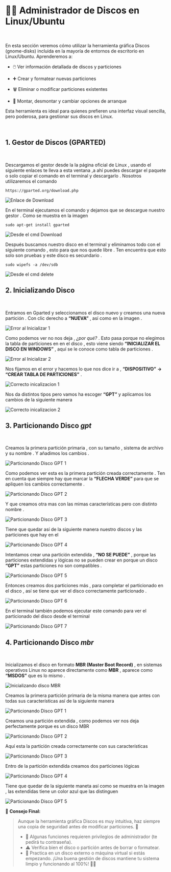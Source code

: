 # 🐧💽 **Administrador de Discos en Linux/Ubuntu**
<br>

En esta sección veremos cómo utilizar la herramienta gráfica Discos (gnome-disks) incluida en la mayoría de entornos de escritorio en Linux/Ubuntu.
Aprenderemos a:

  - 🖱️ Ver información detallada de discos y particiones

  - ➕ Crear y formatear nuevas particiones
  - 🗑️ Eliminar o modificar particiones existentes

  - 🔄 Montar, desmontar y cambiar opciones de arranque

Esta herramienta es ideal para quienes prefieren una interfaz visual sencilla, pero poderosa, para gestionar sus discos en Linux.

<br>

## 1. Gestor de Discos (GPARTED)
<br>


Descargamos el gestor desde la la página oficial de Linux , usando el siguiente enlaces te lleva a esta ventana ,a ahí puedes descargar el paquete o solo copiar el comando en el terminal y descargarlo . Nosotros utilizaremos el comando 

~~~~~~~~~~~~~~~~~~~~~~~~~~~~~~~~
https://gparted.org/download.php
~~~~~~~~~~~~~~~~~~~~~~~~~~~~~~~~

![Enlace de Download](./img_gparted/1_enlace_dowload.png)


En el terminal ejecutamos el comando y dejamos que se descargue nuestro gestor . Como se muestra en la imagen 


~~~~~~~~~~~~~~~~~~~~~~~~~~~~
sudo apt-get install gparted
~~~~~~~~~~~~~~~~~~~~~~~~~~~~

![Desde el cmd Download](./img_gparted/2_cmd_dowload.png)


Después buscamos nuestro disco en el terminal y eliminamos todo con el siguiente comando , esto para que nos quede libre . Ten encuentra que esto solo son pruebas y este disco es secundario .

~~~~~~~~~~~~~~~~~~~~~~~
sudo wipefs -a /dev/sdb
~~~~~~~~~~~~~~~~~~~~~~~

![Desde el cmd delete](./img_gparted/3_cmd_delete.png)


## 2. Inicializando Disco
<br>


Entramos en Gparted y seleccionamos el disco nuevo y creamos una nueva partición . Con clic derecho a **“NUEVA”** , así como en la imagen .


![Error al Inicializar 1](./img_gparted/4_inicializando_disco_error.png)


Como podemos ver no nos deja , *¿por qué?* . Esto pasa porque no elegimos la tabla de particiones en en el disco , esto viene siendo **“INICIALIZAR EL DISCO EN WINDOWS”** , aquí se le conoce como tabla de particiones .


![Error al Inicializar 2 ](./img_gparted/5_inicializando_disco_error.png)


Nos fijamos en el error y hacemos lo que nos dice ir a , **“DISPOSITIVO”** **→ “CREAR TABLA DE PARTICIONES”** . 

![Correcto inicalizacion 1 ](./img_gparted/6_inicializando_disco_correct.png)


Nos da distintos tipos pero vamos ha escoger **“GPT”** y aplicamos los cambios de la siguiente manera 

![Correcto inicalizacion 2 ](./img_gparted/7_inicializando_disco_correct.png)


## 3. Particionando Disco *gpt*
<br>


Creamos la primera partición primaria , con su tamaño , sistema de archivo y su nombre . Y añadimos los cambios .

![Particionando Disco GPT 1](./img_gparted/8_particiondo_gpt.png)


Como podemos ver esta es la primera partición creada correctamente . Ten en cuenta que siempre hay que marcar la **“FLECHA VERDE”** para que se apliquen los cambios correctamente .

![Particionando Disco GPT 2](./img_gparted/9_particiondo_gpt.png)


Y que creamos otra mas con las mimas características pero con distinto nombre .

![Particionando Disco GPT 3](./img_gparted/10_particiondo_gpt.png)


Tiene que quedar así de la siguiente manera nuestro discos y las particiones que hay en el 

![Particionando Disco GPT 4](./img_gparted/11_particiondo_gpt.png)

Intentamos crear una partición extendida , **“NO SE PUEDE”** , porque las particiones extendidas y lógicas no se pueden crear en porque  un disco **“GPT”** estas particiones no son compatibles .

![Particionando Disco GPT 5](./img_gparted/12_particiondo_gpt.png)


Entonces creamos dos particiones más , para completar el particionado en el disco , así se tiene que ver el disco correctamente particionado .

![Particionando Disco GPT 6](./img_gparted/13_particiondo_gpt.png)

En el terminal también podemos ejecutar este comando para ver el particionado del disco desde el terminal 

![Particionando Disco GPT 7](./img_gparted/14_particiondo_gpt.png)



## 4. Particionando Disco *mbr*
<br>

Inicializamos el disco en formato **MBR (Master Boot Record)** , en sistemas operativos Linux no aparece directamente como **MBR** , aparece como **“MSDOS”** que es lo mismo .

![Inicializando disco MBR](./img_gparted/15_inicializando_mbr.png)


Creamos la primera partición primaria de la misma manera que antes con todas sus características así de la siguiente manera 


![Particionando Disco GPT 1](./img_gparted/16_particiondo_mbr.png)


Creamos una partición extendida , como podemos ver nos deja perfectamente porque es un disco MBR 

![Particionando Disco GPT 2](./img_gparted/17_particiondo_mbr.png)


Aquí esta la partición creada correctamente con sus características 

![Particionando Disco GPT 3](./img_gparted/18_particiondo_mbr.png)

Entro de la partición extendida creamos dos particiones lógicas

![Particionando Disco GPT 4](./img_gparted/19_particiondo_mbr.png)


Tiene que quedar de la siguiente maneta así como se muestra en la imagen , las extendidas tiene un color azul que las distinguen 

![Particionando Disco GPT 5](./img_gparted/20_particiondo_mbr.png)




🧠 **Consejo Final:**

> Aunque la herramienta gráfica Discos es muy intuitiva, haz siempre una copia de seguridad antes de modificar particiones. 💾
>  - 🔐 Algunas funciones requieren privilegios de administrador (te pedirá tu contraseña).
>  - ⚠️ Verifica bien el disco o partición antes de borrar o formatear.
>  - 🧪 Practica en un disco externo o máquina virtual si estás empezando.
> ¡Una buena gestión de discos mantiene tu sistema limpio y funcionando al 100%! 🐧🚀 

